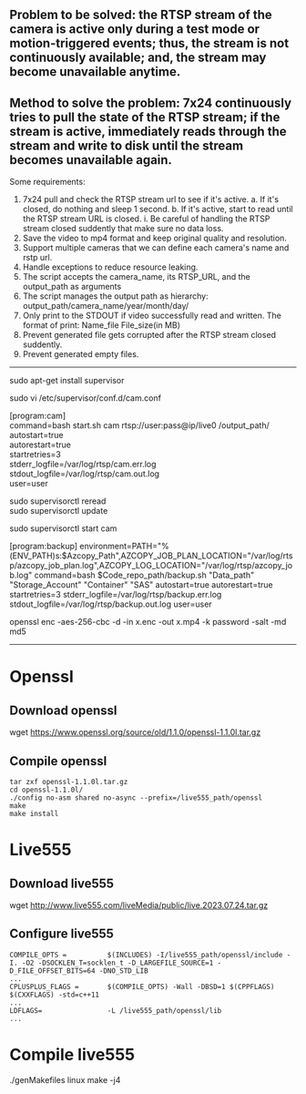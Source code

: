 Problem to be solved: the RTSP stream of the camera is active only during a test mode or motion-triggered events; thus, the stream is not continuously available; and, the stream may become unavailable anytime.
---
Method to solve the problem: 7x24 continuously tries to pull the state of the RTSP stream; if the stream is active, immediately reads through the stream and write to disk until the stream becomes unavailable again. 
---
Some requirements:
1. 7x24 pull and check the RTSP stream url to see if it's active. 
	a. If it's closed, do nothing and sleep 1 second.
	b. If it's active, start to read until the RTSP stream URL is closed.
		i. Be careful of handling the RTSP stream closed suddently that make sure no data loss. 
2. Save the video to mp4 format and keep original quality and resolution.
3. Support multiple cameras that we can define each camera's name and rstp url.
4. Handle exceptions to reduce resource leaking.
5. The script accepts the camera_name, its RTSP_URL, and the output_path as arguments
6. The script manages the output path as hierarchy: output_path/camera_name/year/month/day/
7. Only print to the STDOUT if video successfully read and written. The format of print: Name_file	File_size(in MB)
8. Prevent generated file gets corrupted after the RTSP stream closed suddently. 
9. Prevent generated empty files. 



---
sudo apt-get install supervisor  

sudo vi /etc/supervisor/conf.d/cam.conf

[program:cam]  
command=bash start.sh cam rtsp://user:pass@ip/live0 /output_path/
autostart=true  
autorestart=true  
startretries=3  
stderr_logfile=/var/log/rtsp/cam.err.log  
stdout_logfile=/var/log/rtsp/cam.out.log  
user=user 

sudo supervisorctl reread  
sudo supervisorctl update  

sudo supervisorctl start cam  





[program:backup]
environment=PATH="%(ENV_PATH)s:$Azcopy_Path",AZCOPY_JOB_PLAN_LOCATION="/var/log/rtsp/azcopy_job_plan.log",AZCOPY_LOG_LOCATION="/var/log/rtsp/azcopy_job.log"
command=bash $Code_repo_path/backup.sh "Data_path" "Storage_Account" "Container" "SAS"
autostart=true
autorestart=true
startretries=3
stderr_logfile=/var/log/rtsp/backup.err.log
stdout_logfile=/var/log/rtsp/backup.out.log
user=user




openssl enc -aes-256-cbc -d -in x.enc -out x.mp4 -k password -salt -md md5


---
# Openssl
## Download openssl 
wget https://www.openssl.org/source/old/1.1.0/openssl-1.1.0l.tar.gz

## Compile openssl
```
tar zxf openssl-1.1.0l.tar.gz 
cd openssl-1.1.0l/
./config no-asm shared no-async --prefix=/live555_path/openssl
make
make install
```

# Live555
## Download live555
wget http://www.live555.com/liveMedia/public/live.2023.07.24.tar.gz

## Configure live555
```
COMPILE_OPTS =          $(INCLUDES) -I/live555_path/openssl/include -I. -O2 -DSOCKLEN_T=socklen_t -D_LARGEFILE_SOURCE=1 -D_FILE_OFFSET_BITS=64 -DNO_STD_LIB
...
CPLUSPLUS_FLAGS =       $(COMPILE_OPTS) -Wall -DBSD=1 $(CPPFLAGS) $(CXXFLAGS) -std=c++11
...
LDFLAGS=                -L /live555_path/openssl/lib
...
```

# Compile live555
./genMakefiles linux
make -j4